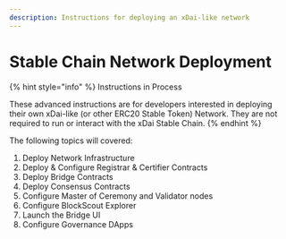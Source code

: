 ```yaml
---
description: Instructions for deploying an xDai-like network
---
```


# Stable Chain Network Deployment

{% hint style="info" %}
Instructions in Process

These advanced instructions are for developers interested in deploying their own xDai-like \(or other ERC20 Stable Token\) Network. They are not required to run or interact with the xDai Stable Chain.
{% endhint %}

The following topics will covered:

1. Deploy Network Infrastructure
2. Deploy & Configure Registrar & Certifier Contracts
3. Deploy Bridge Contracts
4. Deploy Consensus Contracts
5. Configure Master of Ceremony and Validator nodes
6. Configure BlockScout Explorer
7. Launch the Bridge UI
8. Configure Governance DApps



